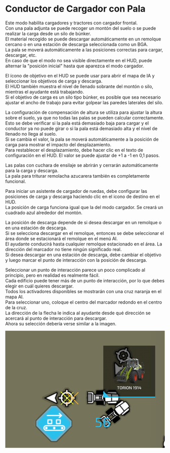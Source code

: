 # Conductor de Cargador con Pala  
Este modo habilita cargadores y tractores con cargador frontal.   
Con una pala adjunta se puede recoger un montón del suelo o se puede realizar la carga desde un silo de búnker.  
El material recogido se puede descargar automáticamente en un remolque cercano o en una estación de descarga seleccionada como un BGA.  
La pala se moverá automáticamente a las posiciones correctas para cargar, descargar, etc.  
En caso de que el modo no sea visible directamente en el HUD, puede alternar la "posición inicial" hasta que aparezca el modo cargador.  
  
El ícono de objetivo en el HUD se puede usar para abrir el mapa de IA y seleccionar los objetivos de carga y descarga.  
El HUD también muestra el nivel de llenado sobrante del montón o silo, mientras el ayudante está trabajando.  
Si el objetivo de carga es un silo tipo búnker, es posible que sea necesario ajustar el ancho de trabajo para evitar golpear las paredes laterales del silo.  
  
La configuración de compensación de altura se utiliza para ajustar la altura sobre el suelo, ya que no todas las palas se pueden calcular correctamente.   
Esto se debe verificar si la pala está demasiado baja para cargar y el conductor ya no puede girar o si la pala está demasiado alta y el nivel de llenado no llega al suelo.  
Si se cambia el valor, la pala se moverá automáticamente a la posición de carga para mostrar el impacto del desplazamiento.  
Para restablecer el desplazamiento, debe hacer clic en el texto de configuración en el HUD.  El valor se puede ajustar de +1 a -1 en 0,1 pasos.  
  
Las palas con cuchara de ensilaje se abrirán y cerrarán automáticamente para la carga y descarga.  
La pala para triturar remolacha azucarera también es completamente funcional.  


  
Para iniciar un asistente de cargador de ruedas, debe configurar las posiciones de carga y descarga haciendo clic en el icono de destino en el HUD.  
La posición de carga funciona igual que la del modo cargador.  Se creará un cuadrado azul alrededor del montón.  
  
La posición de descarga depende de si desea descargar en un remolque o en una estación de descarga.  
Si se selecciona descargar en el remolque, entonces se debe seleccionar el área donde se estacionará el remolque en el menú AI.  
El ayudante conducirá hasta cualquier remolque estacionado en el área.  La dirección del marcador no tiene ningún significado real.  
Si desea descargar en una estación de descarga, debe cambiar el objetivo y luego marcar el punto de interacción con la posición de descarga.  


  
Seleccionar un punto de interacción parece un poco complicado al principio, pero en realidad es realmente fácil.  
Cada edificio puede tener más de un punto de interacción, por lo que debes elegir en cuál quieres descargar.  
Todos los activadores disponibles se mostrarán con una cruz naranja en el mapa AI.  
Para seleccionar uno, coloque el centro del marcador redondo en el centro de la cruz.  
La dirección de la flecha le indica al ayudante desde qué dirección se acercará al punto de interacción para descargar.  
Ahora su selección debería verse similar a la imagen.  


![Image](../assets/images/shovelloadertrigger_0_0_830_610.png)

